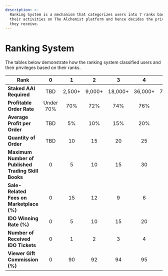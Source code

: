 ```yaml
---
description: >-
  Ranking System is a mechanism that categorizes users into 7 ranks based on
  their activities on The Alchemist platform and hence decides the privileges
  they receive.
---
```


# Ranking System

The tables below demonstrate how the ranking system classified users and their privileges based on their ranks.

| Rank                                                |     0     |      1      |    2   |    3    |    4    |    5    |     6    |
| --------------------------------------------------- | :-------: | :---------: | :----: | :-----: | :-----: | :-----: | :------: |
| **Staked AAI Required**                             |    TBD    | 2,500+      | 9,000+ | 18,000+ | 36,000+ | 72,000+ | 200,000+ |
| **Profitable Order Rate**                           | Under 70% |     70%     |   72%  |   74%   |   76%   |   78%   |    80%   |
| **Average Profit per Order**                        |    TBD    |      5%     |   10%  |   15%   |   20%   |   25%   |    30%   |
| **Quantity of Order**                               |    TBD    |      10     |   15   |    20   |    25   |    30   |    35    |
| **Maximum Number of Published Trading Skill Books** |     0     |      5      |   10   |    15   |    30   |    50   |    65    |
| **Sale-Related Fees on Marketplace (%)**            |     0     |      15     |   12   |    9    |    6    |    4    |     2    |
| **IDO Winning Rate (%)**                            |     0     |      5      |   10   |    15   |    20   |    38   |    68    |
| **Number of Received IDO Tickets**                  |     0     |      1      |    2   |    3    |    4    |    5    |     6    |
| **Viewer Gift Commission (%)**                      |     0     |      90     |   92   |    94   |    95   |    96   |    98    |

